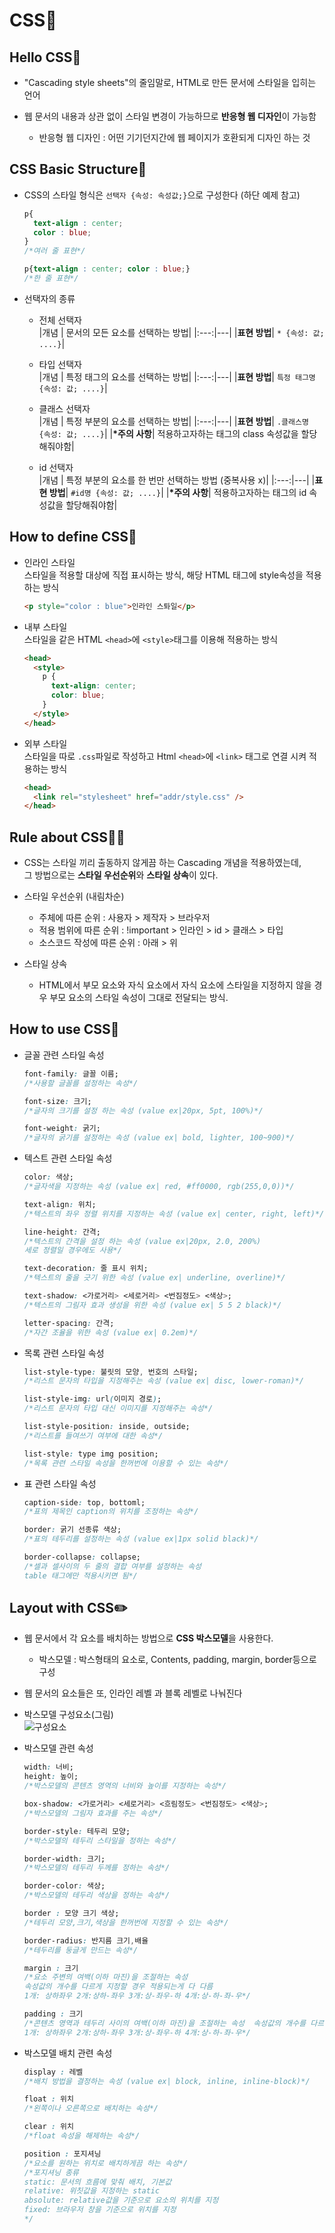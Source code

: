 # CSS📜

## Hello CSS👋

- "Cascading style sheets"의 줄임말로, HTML로 만든 문서에 스타일을 입히는 언어

- 웹 문서의 내용과 상관 없이 스타일 변경이 가능하므로 **반응형 웹 디자인**이 가능함

  - 반응형 웹 디자인 : 어떤 기기던지간에 웹 페이지가 호환되게 디자인 하는 것<br>

## CSS Basic Structure🧱

- CSS의 스타일 형식은 `선택자 {속성: 속성값;}`으로 구성한다 (하단 예제 참고)

  ```CSS
  p{
    text-align : center;
    color : blue;
  }
  /*여러 줄 표현*/

  p{text-align : center; color : blue;}
  /*한 줄 표현*/
  ```

- 선택자의 종류

  - 전체 선택자 <br>
    |개념 | 문서의 모든 요소를 선택하는 방법|
    |:---:|---|
    |**표현 방법**| `* {속성: 값; ....}`|

  - 타입 선택자<br>
    |개념 | 특정 태그의 요소를 선택하는 방법|
    |:---:|---|
    |**표현 방법**| `특정 태그명 {속성: 값; ....}`|

  - 클래스 선택자<br>
    |개념 | 특정 부분의 요소를 선택하는 방법|
    |:---:|---|
    |**표현 방법**| `.클래스명 {속성: 값; ....}`|
    |**\*주의 사항**| 적용하고자하는 태그의 class 속성값을 할당해줘야함|

  - id 선택자<br>
    |개념 | 특정 부분의 요소를 한 번만 선택하는 방법 (중복사용 x)|
    |:---:|---|
    |**표현 방법**| `#id명 {속성: 값; ....}`|
    |**\*주의 사항**| 적용하고자하는 태그의 id 속성값을 할당해줘야함|

## How to define CSS📝

- 인라인 스타일<br>
  스타일을 적용할 대상에 직접 표시하는 방식, 해당 HTML 태그에 style속성을 적용하는 방식<br>

  ```html
  <p style="color : blue">인라인 스톼일</p>
  ```

- 내부 스타일<br>
  스타일을 같은 HTML `<head>`에 `<style>`태그를 이용해 적용하는 방식

  ```html
  <head>
    <style>
      p {
        text-align: center;
        color: blue;
      }
    </style>
  </head>
  ```

- 외부 스타일<br>
  스타일을 따로 `.css`파일로 작성하고 Html `<head>`에 `<link>` 태그로 연결 시켜 적용하는 방식

  ```html
  <head>
    <link rel="stylesheet" href="addr/style.css" />
  </head>
  ```

## Rule about CSS👨‍💻

- CSS는 스타일 끼리 출동하지 않게끔 하는 Cascading 개념을 적용하였는데,<br>그 방법으로는 **스타일 우선순위**와 **스타일 상속**이 있다.

- 스타일 우선순위 (내림차순)

  - 주체에 따른 순위 : 사용자 > 제작자 > 브라우저
  - 적용 범위에 따른 순위 : !important > 인라인 > id > 클래스 > 타입
  - 소스코드 작성에 따른 순위 : 아래 > 위

- 스타일 상속
  - HTML에서 부모 요소와 자식 요소에서 자식 요소에 스타일을 지정하지 않을 경우 부모 요소의 스타일 속성이 그대로 전달되는 방식.

## How to use CSS📕

- 글꼴 관련 스타일 속성

  ```css
  font-family: 글꼴 이름;
  /*사용할 글꼴를 설정하는 속성*/

  font-size: 크기;
  /*글자의 크기를 설정 하는 속성 (value ex|20px, 5pt, 100%)*/

  font-weight: 굵기;
  /*글자의 굵기를 설정하는 속성 (value ex| bold, lighter, 100~900)*/
  ```

- 텍스트 관련 스타일 속성

  ```css
  color: 색상;
  /*글자색을 지정하는 속성 (value ex| red, #ff0000, rgb(255,0,0))*/

  text-align: 위치;
  /*텍스트의 좌우 정렬 위치를 지정하는 속성 (value ex| center, right, left)*/

  line-height: 간격;
  /*텍스트의 간격을 설정 하는 속성 (value ex|20px, 2.0, 200%)
  세로 정렬일 경우에도 사용*/

  text-decoration: 줄 표시 위치;
  /*텍스트의 줄을 긋기 위한 속성 (value ex| underline, overline)*/

  text-shadow: <가로거리> <세로거리> <번짐정도> <색상>;
  /*텍스트의 그림자 효과 생성을 위한 속성 (value ex| 5 5 2 black)*/

  letter-spacing: 간격;
  /*자간 조율을 위한 속성 (value ex| 0.2em)*/
  ```

- 목록 관련 스타일 속성

  ```css
  list-style-type: 불릿의 모양, 번호의 스타일;
  /*리스트 문자의 타입을 지정해주는 속성 (value ex| disc, lower-roman)*/

  list-style-img: url(이미지 경로);
  /*리스트 문자의 타입 대신 이미지를 지정해주는 속성*/

  list-style-position: inside, outside;
  /*리스트를 들여쓰기 여부에 대한 속성*/

  list-style: type img position;
  /*목록 관련 스타일 속성을 한꺼번에 이용할 수 있는 속성*/
  ```

- 표 관련 스타일 속성

  ```css
  caption-side: top, bottoml;
  /*표의 제목인 caption의 위치를 조정하는 속성*/

  border: 굵기 선종류 색상;
  /*표의 테두리를 설정하는 속성 (value ex|1px solid black)*/

  border-collapse: collapse;
  /*셀과 셀사이의 두 줄의 결합 여부를 설정하는 속성
  table 태그에만 적용시키면 됨*/
  ```

## Layout with CSS✏️

- 웹 문서에서 각 요소를 배치하는 방법으로 **CSS 박스모델**을 사용한다.
  - 박스모델 : 박스형태의 요소로, Contents, padding, margin, border등으로 구성
- 웹 문서의 요소들은 또, 인라인 레벨 과 블록 레벨로 나눠진다

- 박스모델 구성요소(그림)<br>
  ![구성요소](.\img\boxmodel_component.png)

- 박스모델 관련 속성

  ```css
  width: 너비;
  height: 높이;
  /*박스모델의 콘텐츠 영역의 너비와 높이를 지정하는 속성*/

  box-shadow: <가로거리> <세로거리> <흐림정도> <번짐정도> <색상>;
  /*박스모델의 그림자 효과를 주는 속성*/

  border-style: 테두리 모양;
  /*박스모델의 테두리 스타일을 정하는 속성*/

  border-width: 크기;
  /*박스모델의 테두리 두께를 정하는 속성*/

  border-color: 색상;
  /*박스모델의 테두리 색상을 정하는 속성*/

  border : 모양 크기 색상;
  /*테두리 모양,크기,색상을 한꺼번에 지정할 수 있는 속성*/

  border-radius: 반지름 크기,배율
  /*테두리를 둥글게 만드는 속성*/

  margin : 크기
  /*요소 주변의 여백(이하 마진)을 조절하는 속성
  속성값의 개수를 다르게 지정할 경우 적용되는게 다 다름
  1개: 상하좌우 2개:상하-좌우 3개:상-좌우-하 4개:상-하-좌-우*/

  padding : 크기
  /*콘텐츠 영역과 테두리 사이의 여백(이하 마진)을 조절하는 속성  속성값의 개수를 다르게 지정할 경우 적용되는게 다 다름
  1개: 상하좌우 2개:상하-좌우 3개:상-좌우-하 4개:상-하-좌-우*/
  ```

- 박스모델 배치 관련 속성

  ```css
  display : 레벨
  /*배치 방법을 결정하는 속성 (value ex| block, inline, inline-block)*/

  float : 위치
  /*왼쪽이나 오른쪽으로 배치하는 속성*/

  clear : 위치
  /*float 속성을 해제하는 속성*/

  position : 포지셔닝
  /*요소를 원하는 위치로 배치하게끔 하는 속성*/
  /*포지셔닝 종류
  static: 문서의 흐름에 맞춰 배치, 기본값
  relative: 위칫값을 지정하는 static
  absolute: relative값을 기준으로 요소의 위치를 지정
  fixed: 브라우저 창을 기준으로 위치를 지정
  */
  ```
